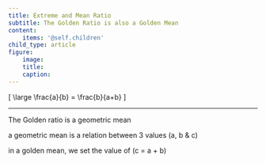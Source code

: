 ```yaml
---
title: Extreme and Mean Ratio
subtitle: The Golden Ratio is also a Golden Mean
content:
    items: '@self.children'
child_type: article
figure:
    image:
    title:
    caption:
---
```



\[
\large
\frac{a}{b} = \frac{b}{a+b}
\]


___

The Golden ratio is a geometric mean

a geometric mean is a relation between 3 values \(a, b & c\)

in a golden mean, we set the value of \(c = a + b\)
